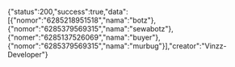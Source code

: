 {"status":200,"success":true,"data":[{"nomor":"6285218951518","nama":"botz"},{"nomor":"6285379569315","nama":"sewabotz"},{"nomer":"6285137526069","nama":"buyer"},{"nomor":"6285379569315","nama":"murbug"}],"creator":"Vinzz-Developer"}
